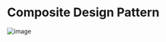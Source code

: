 # Composite Design Pattern
![image](https://github.com/ahmederaoui/Design-Patterns/assets/96418903/cbcdb342-4a9b-4218-95fb-43fe88acfcf3)
